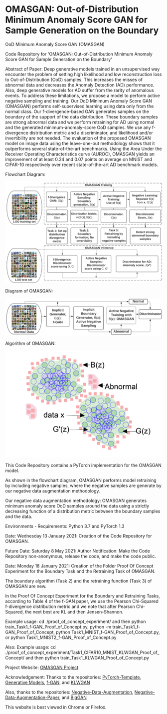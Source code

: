 # OMASGAN: Out-of-Distribution Minimum Anomaly Score GAN for Sample Generation on the Boundary
OoD Minimum Anomaly Score GAN (OMASGAN)

Code Repository for 'OMASGAN: Out-of-Distribution Minimum Anomaly Score GAN for Sample Generation on the Boundary'

Abstract of Paper:
Deep generative models trained in an unsupervised way encounter the problem of setting high likelihood and low reconstruction loss to Out-of-Distribution (OoD) samples.
This increases the misses of abnormal data and decreases the Anomaly Detection (AD) performance.
Also, deep generative models for AD suffer from the rarity of anomalous events.
To address these limitations, we propose a model to perform active negative sampling and training.
Our OoD Minimum Anomaly Score GAN (OMASGAN) performs self-supervised learning using data only from the normal class.
Our f-divergence-based GAN generates samples on the boundary of the support of the data distribution.
These boundary samples are strong abnormal data and we perform retraining for AD using normal and the generated minimum-anomaly-score OoD samples.
We use any f-divergence distribution metric and a discriminator, and likelihood and/or invertibility are not needed.
The evaluation of the proposed OMASGAN model on image data using the leave-one-out methodology shows that it outperforms several state-of-the-art benchmarks.
Using the Area Under the Receiver Operating Characteristics curve (AUROC), OMASGAN yields an improvement of at least 0.24 and 0.07 points on average on MNIST and CIFAR-10 respectively over recent state-of-the-art AD benchmark models.

Flowchart Diagram:

![plot](./images/Diagram_OMASGAN.png)

Diagram of OMASGAN:

![plot](./images/Flowchart_OMASGAN.png)

Algorithm of OMASGAN:

![plot](./images/Illustration_OMASGAN.png)

This Code Repository contains a PyTorch implementation for the OMASGAN model.

As shown in the flowchart diagram, OMASGAN performs model retraining by including negative samples, where the negative samples are generate by our negative data augmentation methodology.

Our negative data augmentation methodology: OMASGAN generates minimum anomaly score OoD samples around the data using a strictly decreasing function of a distribution metric between the boundary samples and the data.

Environments - Requirements: Python 3.7 and PyTorch 1.3

Date: Wednesday 13 January 2021: Creation of the Code Repository for OMASGAN.

Future Date: Saturday 8 May 2021: Author Notification: Make the Code Repository non-anonymous, release the code, and make the code public.

Date: Monday 18 January 2021: Creation of the Folder Proof Of Concept Experiment for the Boundary Task and the Retraining Task of OMASGAN.

The boundary algorithm (Task 2) and the retraining function (Task 3) of OMASGAN are new.

In the Proof Of Concept Experiment for the Boundary and Retraining Tasks, according to Table 4 of the f-GAN paper, we use the Pearson Chi-Squared f-divergence distribution metric and we note that after Pearson Chi-Squared, the next best are KL and then Jensen-Shannon.

Example usage: cd ./proof_of_concept_experiment/ and then python train_Task1_f-GAN_Proof_of_Concept.py, python -m train_Task1_f-GAN_Proof_of_Concept, python Task1_MNIST_f-GAN_Proof_of_Concept.py, or python Task1_MNIST2_f-GAN_Proof_of_Concept.py

Also: Example usage: cd ./proof_of_concept_experiment/Task1_CIFAR10_MNIST_KLWGAN_Proof_of_Concept/ and then python train_Task1_KLWGAN_Proof_of_Concept.py

Project Website: [OMASGAN Project](https://anonymous.4open.science/r/2c122800-a538-4357-b452-a8d0e9a92bee/).

Acknowledgement: Thanks to the repositories: [PyTorch-Template](https://github.com/victoresque/pytorch-template "PyTorch Template"), [Generative Models](https://github.com/shayneobrien/generative-models/blob/master/src/f_gan.py), [f-GAN](https://github.com/nowozin/mlss2018-madrid-gan), and [KLWGAN](https://github.com/ermongroup/f-wgan/tree/master/image_generation)

Also, thanks to the repositories: [Negative-Data-Augmentation](https://anonymous.4open.science/r/99219ca9-ff6a-49e5-a525-c954080de8a7/), [Negative-Data-Augmentation-Paper](https://openreview.net/forum?id=Ovp8dvB8IBH), and [BigGAN](https://github.com/ajbrock/BigGAN-PyTorch)

This website is best viewed in Chrome or Firefox.

